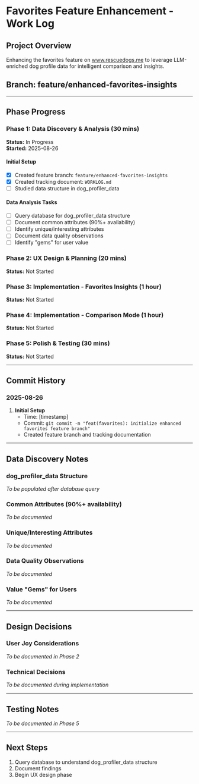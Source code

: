 # Favorites Feature Enhancement - Work Log

## Project Overview
Enhancing the favorites feature on www.rescuedogs.me to leverage LLM-enriched dog profile data for intelligent comparison and insights.

## Branch: feature/enhanced-favorites-insights

---

## Phase Progress

### Phase 1: Data Discovery & Analysis (30 mins)
**Status:** In Progress  
**Started:** 2025-08-26

#### Initial Setup
- [x] Created feature branch: `feature/enhanced-favorites-insights`
- [x] Created tracking document: `WORKLOG.md`
- [ ] Studied data structure in dog_profiler_data

#### Data Analysis Tasks
- [ ] Query database for dog_profiler_data structure
- [ ] Document common attributes (90%+ availability)
- [ ] Identify unique/interesting attributes
- [ ] Document data quality observations
- [ ] Identify "gems" for user value

### Phase 2: UX Design & Planning (20 mins)
**Status:** Not Started

### Phase 3: Implementation - Favorites Insights (1 hour)
**Status:** Not Started

### Phase 4: Implementation - Comparison Mode (1 hour)
**Status:** Not Started

### Phase 5: Polish & Testing (30 mins)
**Status:** Not Started

---

## Commit History

### 2025-08-26

1. **Initial Setup**
   - Time: [timestamp]
   - Commit: `git commit -m "feat(favorites): initialize enhanced favorites feature branch"`
   - Created feature branch and tracking documentation

---

## Data Discovery Notes

### dog_profiler_data Structure
*To be populated after database query*

### Common Attributes (90%+ availability)
*To be documented*

### Unique/Interesting Attributes
*To be documented*

### Data Quality Observations
*To be documented*

### Value "Gems" for Users
*To be documented*

---

## Design Decisions

### User Joy Considerations
*To be documented in Phase 2*

### Technical Decisions
*To be documented during implementation*

---

## Testing Notes
*To be documented in Phase 5*

---

## Next Steps
1. Query database to understand dog_profiler_data structure
2. Document findings
3. Begin UX design phase